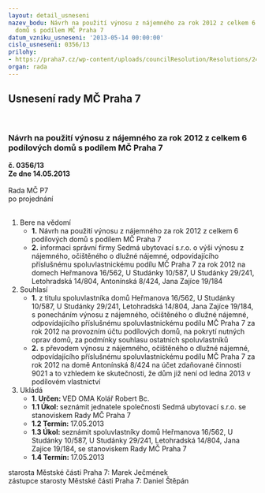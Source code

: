 ```yaml
---
layout: detail_usneseni
nazev_bodu: Návrh na použití výnosu z nájemného za rok 2012 z celkem 6 podílových
  domů s podílem MČ Praha 7
datum_vzniku_usneseni: '2013-05-14 00:00:00'
cislo_usneseni: 0356/13
prilohy:
- https://praha7.cz/wp-content/uploads/councilResolution/Resolutions/24025/24-13-priloha_3.doc
organ: rada
---
```

<div id="ucUsn_pList" class="usn">
	<span><h2>Usnesení rady MČ Praha 7 </h2>
<br></span><div class="standBody">
<span><h3>Návrh na použití výnosu z nájemného za rok 2012 z celkem 6 podílových domů s podílem MČ Praha 7</h3></span><div class="center">
		<strong>č. 0356/13</strong><br>
	</div>
<div class="center">
		<strong>Ze dne 14.05.2013</strong><br><br>
	</div>Rada MČ P7<br> po projednání<br><br><ol>
<li>Bere na vědomí<ul>
<li>
<strong>1.</strong> Návrh na použití výnosu z nájemného za rok 2012 z celkem 6 podílových domů s podílem MČ Praha 7</li>
<li>
<strong>2.</strong> informaci správní firmy Sedmá ubytovací s.r.o. o výši výnosu z nájemného, očištěného o dlužné nájemné, odpovídajícího příslušnému spoluvlastnickému podílu MČ Praha 7 za rok 2012 na domech Heřmanova 16/562, U Studánky 10/587, U Studánky 29/241, Letohradská 14/804, Antonínská 8/424, Jana Zajíce 19/184</li>
</ul>
</li>
<li>Souhlasí<ul>
<li>
<strong>1.</strong> z titulu spoluvlastníka domů Heřmanova 16/562, U Studánky 10/587, U Studánky 29/241, Letohradská 14/804, Jana Zajíce 19/184, s ponecháním výnosu z nájemného, očištěného o dlužné nájemné, odpovídajícího příslušnému spoluvlastnickému podílu MČ Praha 7 za rok 2012 na provozním účtu podílových domů, na pokrytí nutných oprav domů, za podmínky souhlasu ostatních spoluvlastníků</li>
<li>
<strong>2.</strong> s převodem výnosu z nájemného, očištěného o dlužné nájemné, odpovídajícího příslušnému spoluvlastnickému podílu MČ Praha 7 za rok 2012 na domě Antonínská 8/424 na účet zdaňované činnosti 9021 a to vzhledem ke skutečnosti, že dům již není od ledna 2013 v podílovém vlastnictví</li>
</ul>
</li>
<li>Ukládá<ul>
<li>
<strong>1. Určen: </strong>VED OMA Kolář Robert Bc.</li>
<li>
<strong>1.1 Úkol: </strong>seznámit jednatele společnosti Sedmá ubytovací s.r.o. se stanoviskem Rady MČ Praha 7</li>
<li>
<strong>1.2 Termín: </strong>17.05.2013</li>
<li>
<strong>1.3 Úkol: </strong>seznámit spoluvlastníky domů Heřmanova 16/562, U Studánky 10/587,  U Studánky 29/241, Letohradská 14/804, Jana Zajíce 19/184, se stanoviskem Rady MČ Praha 7</li>
<li>
<strong>1.4 Termín: </strong>17.05.2013</li>
</ul>
</li>
</ol>starosta Městské části Praha 7: Marek Ječmének<br>zástupce starosty Městské části Praha 7: Daniel Štěpán 
</div>
</div>